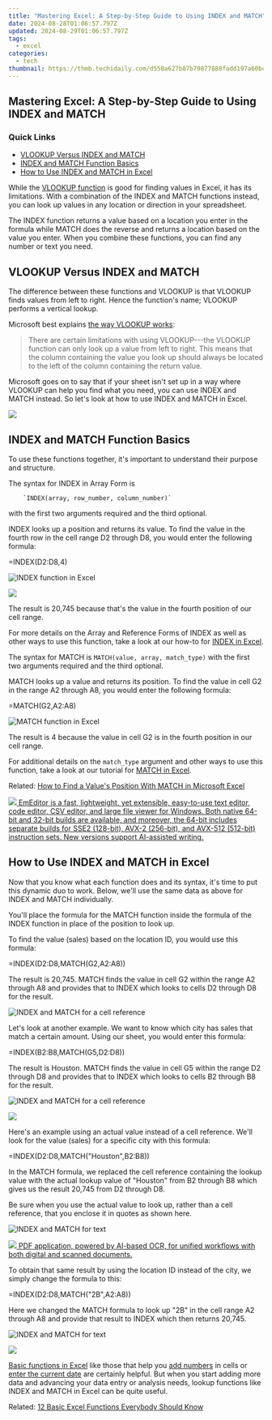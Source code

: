 ```yaml
---
title: "Mastering Excel: A Step-by-Step Guide to Using INDEX and MATCH"
date: 2024-08-28T01:06:57.797Z
updated: 2024-08-29T01:06:57.797Z
tags:
  - excel
categories:
  - tech
thumbnail: https://thmb.techidaily.com/d558a627b87b79877888fadd197a60bce9f9f188240e22025a6fa593d0f053ec.jpg
---
```


## Mastering Excel: A Step-by-Step Guide to Using INDEX and MATCH

### Quick Links

* [VLOOKUP Versus INDEX and MATCH](https://location-social.techidaily.com/in-2024-how-to-changefake-your-samsung-galaxy-f54-5g-location-on-viber-drfone-by-drfone-virtual-android/)
* [INDEX and MATCH Function Basics](https://extra-support.techidaily.com/updated-premium-steadicam-options-for-high-quality-dslr-shoots/)
* [How to Use INDEX and MATCH in Excel](https://extra-approaches.techidaily.com/prime-gold-toned-text-interactive-3d-sites-reviewed-for-2024/)

 While the [VLOOKUP function](https://extra-tips.techidaily.com/integrate-sound-and-sight-web-studio/) is good for finding values in Excel, it has its limitations. With a combination of the INDEX and MATCH functions instead, you can look up values in any location or direction in your spreadsheet.

 The INDEX function returns a value based on a location you enter in the formula while MATCH does the reverse and returns a location based on the value you enter. When you combine these functions, you can find any number or text you need.

##  VLOOKUP Versus INDEX and MATCH

 The difference between these functions and VLOOKUP is that VLOOKUP finds values from left to right. Hence the function's name; VLOOKUP performs a vertical lookup.

 Microsoft best explains [the way VLOOKUP works](https://support.microsoft.com/en-us/office/look-up-values-with-vlookup-index-or-match-68297403-7c3c-4150-9e3c-4d348188976b):

> There are certain limitations with using VLOOKUP---the VLOOKUP function can only look up a value from left to right. This means that the column containing the value you look up should always be located to the left of the column containing the return value.

 Microsoft goes on to say that if your sheet isn't set up in a way where VLOOKUP can help you find what you need, you can use INDEX and MATCH instead. So let's look at how to use INDEX and MATCH in Excel.

<!-- affiliate ads begin -->
<a href="https://shop.systoolsgroup.com/affiliate.php?ACCOUNT=SYSTOOBY&AFFILIATE=108875&PATH=https%3A%2F%2Fwww.systoolsgroup.com%3FAFFILIATE%3D108875%26RESOURCE%3D%2BSysTools%2BPDF%2BUnlocker"><img src="https://www.systoolsgroup.com/box/pdf-unlocker.png" border="0"></a>
<!-- affiliate ads end -->
##  INDEX and MATCH Function Basics

 To use these functions together, it's important to understand their purpose and structure.

 The syntax for INDEX in Array Form is

        `INDEX(array, row_number, column_number)`
    
 with the first two arguments required and the third optional.

 INDEX looks up a position and returns its value. To find the value in the fourth row in the cell range D2 through D8, you would enter the following formula:

=INDEX(D2:D8,4)

![INDEX function in Excel](https://static1.howtogeekimages.com/wordpress/wp-content/uploads/2022/03/INDEX-ExcelINDEXandMATCH.png) 

<!-- affiliate ads begin -->
<a href="https://store.massmailsoftware.com/order/checkout.php?PRODS=2069351&QTY=1&AFFILIATE=108875&CART=1"><img src="https://secure.avangate.com/images/merchant/dc87c13749315c7217cdc4ac692e704c/banera_for_partners-24_%282%29.jpg" border="0"></a>
<!-- affiliate ads end -->
 The result is 20,745 because that's the value in the fourth position of our cell range.

 For more details on the Array and Reference Forms of INDEX as well as other ways to use this function, take a look at our how-to for [INDEX in Excel](https://youtube-help.techidaily.com/in-2024-the-full-course-on-becoming-a-yt-creator-expert/).

 The syntax for MATCH is `MATCH(value, array, match_type)` with the first two arguments required and the third optional.

 MATCH looks up a value and returns its position. To find the value in cell G2 in the range A2 through A8, you would enter the following formula:

=MATCH(G2,A2:A8)

![MATCH function in Excel](https://static1.howtogeekimages.com/wordpress/wp-content/uploads/2022/03/MATCH-ExcelINDEXandMATCH.png) 

 The result is 4 because the value in cell G2 is in the fourth position in our cell range.

 For additional details on the `match_type` argument and other ways to use this function, take a look at our tutorial for [MATCH in Excel](https://extra-guidance.techidaily.com/mirthful-missions-delving-into-the-goofy-movie-vhs-for-2024/).

Related: [How to Find a Value's Position With MATCH in Microsoft Excel](https://extra-guidance.techidaily.com/mirthful-missions-delving-into-the-goofy-movie-vhs-for-2024/) 

<!-- affiliate ads begin -->
<a href="https://shop.emeditor.com/order/checkout.php?PRODS=4610657&QTY=1&AFFILIATE=108875&CART=1"><img src="https://www.emeditor.com/wp-content/uploads/2024/06/emeditor_chat_ai.png" border="0">
EmEditor is a fast, lightweight, yet extensible, easy-to-use text editor, code editor, CSV editor, and large file viewer for Windows. Both native 64-bit and 32-bit builds are available, and moreover, the 64-bit includes separate builds for SSE2 (128-bit), AVX-2 (256-bit), and AVX-512 (512-bit) instruction sets. New versions support AI-assisted writing.</a>
<!-- affiliate ads end -->
##  How to Use INDEX and MATCH in Excel

 Now that you know what each function does and its syntax, it's time to put this dynamic duo to work. Below, we'll use the same data as above for INDEX and MATCH individually.

 You'll place the formula for the MATCH function inside the formula of the INDEX function in place of the position to look up.

 To find the value (sales) based on the location ID, you would use this formula:

=INDEX(D2:D8,MATCH(G2,A2:A8))

 The result is 20,745\. MATCH finds the value in cell G2 within the range A2 through A8 and provides that to INDEX which looks to cells D2 through D8 for the result.

![INDEX and MATCH for a cell reference](https://static1.howtogeekimages.com/wordpress/wp-content/uploads/2022/03/INDEXMATCHG2-ExcelINDEXandMATCH.png) 

 Let's look at another example. We want to know which city has sales that match a certain amount. Using our sheet, you would enter this formula:

=INDEX(B2:B8,MATCH(G5,D2:D8))

 The result is Houston. MATCH finds the value in cell G5 within the range D2 through D8 and provides that to INDEX which looks to cells B2 through B8 for the result.

![INDEX and MATCH for a cell reference](https://static1.howtogeekimages.com/wordpress/wp-content/uploads/2022/03/INDEXMATCHG5-ExcelINDEXandMATCH.png) 

<!-- affiliate ads begin -->
<a href="https://secure.2checkout.com/order/checkout.php?PRODS=4615471&QTY=1&AFFILIATE=108875&CART=1"><img src="https://images.wondershare.com/affiliate-image/affiliate_banners_en/max_782x90.png" border="0"></a>
<!-- affiliate ads end -->
 Here's an example using an actual value instead of a cell reference. We'll look for the value (sales) for a specific city with this formula:

=INDEX(D2:D8,MATCH("Houston",B2:B8))

 In the MATCH formula, we replaced the cell reference containing the lookup value with the actual lookup value of "Houston" from B2 through B8 which gives us the result 20,745 from D2 through D8.

 Be sure when you use the actual value to look up, rather than a cell reference, that you enclose it in quotes as shown here.

![INDEX and MATCH for text](https://static1.howtogeekimages.com/wordpress/wp-content/uploads/2022/03/INDEXMATCHHouston-ExcelINDEXandMATCH.png) 

<!-- affiliate ads begin -->
<a href="https://checkout.abbyy.com/order/checkout.php?PRODS=39254549&QTY=1&AFFILIATE=108875&CART=1"> <img src="https://secure.avangate.com/images/merchant/0e5fb5c76fca16adbee503c9aff393cd/products/8_FR-Badges-NEW-FR-Standard-16-WIN-200.png" border="0"> PDF application, powered by AI-based OCR, for unified workflows with both digital and scanned documents. </a>
<!-- affiliate ads end -->
 To obtain that same result by using the location ID instead of the city, we simply change the formula to this:

=INDEX(D2:D8,MATCH("2B",A2:A8))

 Here we changed the MATCH formula to look up "2B" in the cell range A2 through A8 and provide that result to INDEX which then returns 20,745.

![INDEX and MATCH for text](https://static1.howtogeekimages.com/wordpress/wp-content/uploads/2022/03/INDEXMATCH2B-ExcelINDEXandMATCH.png) 

<!-- affiliate ads begin -->
<a href="https://estore.winxdvd.com/order/checkout.php?PRODS=12653808&QTY=1&AFFILIATE=108875&CART=1"><img src="https://www.winxdvd.com/affiliate/new-banner/wt-500x500.jpg" border="0"></a>
<!-- affiliate ads end -->
[Basic functions in Excel](https://visual-screen-recording.techidaily.com/in-2024-a-step-by-step-recorder-for-discord-enthusiasts/) like those that help you [add numbers](https://instagram-clips.techidaily.com/updated-2024-approved-unveiling-instagrams-policies-a-musicians-legal-primer/) in cells or [enter the current date](https://blog-min.techidaily.com/how-to-recover-deleted-photos-from-android-gallery-app-on-redmi-note-12-5g-by-stellar-photo-recovery-android-mobile-photo-recover/) are certainly helpful. But when you start adding more data and advancing your data entry or analysis needs, lookup functions like INDEX and MATCH in Excel can be quite useful.

Related: [12 Basic Excel Functions Everybody Should Know](https://visual-screen-recording.techidaily.com/in-2024-a-step-by-step-recorder-for-discord-enthusiasts/)

<ins class="adsbygoogle"
     style="display:block"
     data-ad-format="autorelaxed"
     data-ad-client="ca-pub-7571918770474297"
     data-ad-slot="1223367746"></ins>



<ins class="adsbygoogle"
     style="display:block"
     data-ad-client="ca-pub-7571918770474297"
     data-ad-slot="8358498916"
     data-ad-format="auto"
     data-full-width-responsive="true"></ins>


